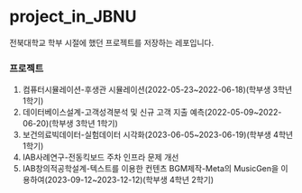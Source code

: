 # project_in_JBNU

전북대학교 학부 시절에 했던 프로젝트를 저장하는 레포입니다.

### 프로젝트

1. 컴퓨터시뮬레이션-후생관 시뮬레이션(2022-05-23~2022-06-18)(학부생 3학년 1학기)
2. 데이터베이스설계-고객성격분석 및 신규 고객 지출 예측(2022-05-09~2022-06-20)(학부생 3학년 1학기)
3. 보건의료빅데이터-실험데이터 시각화(2023-06-05~2023-06-19)(학부생 4학년 1학기)
4. IAB사례연구-전동킥보드 주차 인프라 문제 개선
5. IAB창의적공학설계-텍스트를 이용한 컨텐츠 BGM제작-Meta의 MusicGen을 이용하여(2023-09-12~2023-12-12)(학부생 4학년 2학기)


